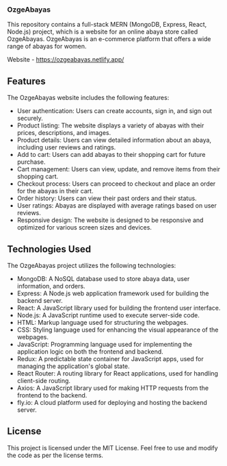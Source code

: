 ### OzgeAbayas
This repository contains a full-stack MERN (MongoDB, Express, React, Node.js) project, which is a website for an online abaya store called OzgeAbayas. OzgeAbayas is an e-commerce platform that offers a wide range of abayas for women.

Website - https://ozgeabayas.netlify.app/

## Features
The OzgeAbayas website includes the following features:

* User authentication: Users can create accounts, sign in, and sign out securely.
* Product listing: The website displays a variety of abayas with their prices, descriptions, and images.
* Product details: Users can view detailed information about an abaya, including user reviews and ratings.
* Add to cart: Users can add abayas to their shopping cart for future purchase.
* Cart management: Users can view, update, and remove items from their shopping cart.
* Checkout process: Users can proceed to checkout and place an order for the abayas in their cart.
* Order history: Users can view their past orders and their status.
* User ratings: Abayas are displayed with average ratings based on user reviews.
* Responsive design: The website is designed to be responsive and optimized for various screen sizes and devices.

## Technologies Used
The OzgeAbayas project utilizes the following technologies:

* MongoDB: A NoSQL database used to store abaya data, user information, and orders.
* Express: A Node.js web application framework used for building the backend server.
* React: A JavaScript library used for building the frontend user interface.
* Node.js: A JavaScript runtime used to execute server-side code.
* HTML: Markup language used for structuring the webpages.
* CSS: Styling language used for enhancing the visual appearance of the webpages.
* JavaScript: Programming language used for implementing the application logic on both the frontend and backend.
* Redux: A predictable state container for JavaScript apps, used for managing the application's global state.
* React Router: A routing library for React applications, used for handling client-side routing.
* Axios: A JavaScript library used for making HTTP requests from the frontend to the backend.
* fly.io: A cloud platform used for deploying and hosting the backend server.

## License
This project is licensed under the MIT License. Feel free to use and modify the code as per the license terms.
